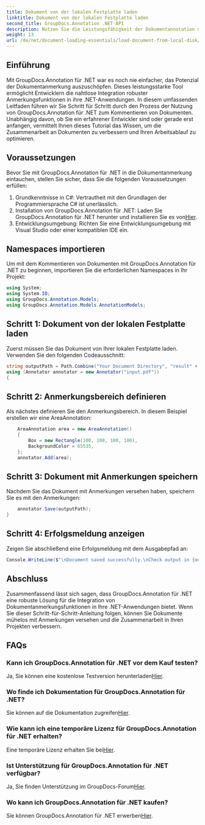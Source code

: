 ```yaml
---
title: Dokument von der lokalen Festplatte laden
linktitle: Dokument von der lokalen Festplatte laden
second_title: GroupDocs.Annotation .NET-API
description: Nutzen Sie die Leistungsfähigkeit der Dokumentannotation mit GroupDocs.Annotation für .NET. Integrieren Sie Anmerkungsfunktionen nahtlos in Ihre .NET-Anwendungen.
weight: 13
url: /de/net/document-loading-essentials/load-document-from-local-disk/
---
```

## Einführung
Mit GroupDocs.Annotation für .NET war es noch nie einfacher, das Potenzial der Dokumentanmerkung auszuschöpfen. Dieses leistungsstarke Tool ermöglicht Entwicklern die nahtlose Integration robuster Anmerkungsfunktionen in ihre .NET-Anwendungen. In diesem umfassenden Leitfaden führen wir Sie Schritt für Schritt durch den Prozess der Nutzung von GroupDocs.Annotation für .NET zum Kommentieren von Dokumenten. Unabhängig davon, ob Sie ein erfahrener Entwickler sind oder gerade erst anfangen, vermittelt Ihnen dieses Tutorial das Wissen, um die Zusammenarbeit an Dokumenten zu verbessern und Ihren Arbeitsablauf zu optimieren.
## Voraussetzungen
Bevor Sie mit GroupDocs.Annotation für .NET in die Dokumentanmerkung eintauchen, stellen Sie sicher, dass Sie die folgenden Voraussetzungen erfüllen:
1. Grundkenntnisse in C#: Vertrautheit mit den Grundlagen der Programmiersprache C# ist unerlässlich.
2. Installation von GroupDocs.Annotation für .NET: Laden Sie GroupDocs.Annotation für .NET herunter und installieren Sie es von[Hier](https://releases.groupdocs.com/annotation/net/).
3. Entwicklungsumgebung: Richten Sie eine Entwicklungsumgebung mit Visual Studio oder einer kompatiblen IDE ein.

## Namespaces importieren
Um mit dem Kommentieren von Dokumenten mit GroupDocs.Annotation für .NET zu beginnen, importieren Sie die erforderlichen Namespaces in Ihr Projekt:
```csharp
using System;
using System.IO;
using GroupDocs.Annotation.Models;
using GroupDocs.Annotation.Models.AnnotationModels;
```

## Schritt 1: Dokument von der lokalen Festplatte laden
Zuerst müssen Sie das Dokument von Ihrer lokalen Festplatte laden. Verwenden Sie den folgenden Codeausschnitt:
```csharp
string outputPath = Path.Combine("Your Document Directory", "result" + Path.GetExtension("input.pdf"));
using (Annotator annotator = new Annotator("input.pdf"))
{
```
## Schritt 2: Anmerkungsbereich definieren
Als nächstes definieren Sie den Anmerkungsbereich. In diesem Beispiel erstellen wir eine AreaAnnotation:
```csharp
    AreaAnnotation area = new AreaAnnotation()
    {
        Box = new Rectangle(100, 100, 100, 100),
        BackgroundColor = 65535,
    };
    annotator.Add(area);
```
## Schritt 3: Dokument mit Anmerkungen speichern
Nachdem Sie das Dokument mit Anmerkungen versehen haben, speichern Sie es mit den Anmerkungen:
```csharp
    annotator.Save(outputPath);
}
```
## Schritt 4: Erfolgsmeldung anzeigen
Zeigen Sie abschließend eine Erfolgsmeldung mit dem Ausgabepfad an:
```csharp
Console.WriteLine($"\nDocument saved successfully.\nCheck output in {outputPath}.");
```

## Abschluss
Zusammenfassend lässt sich sagen, dass GroupDocs.Annotation für .NET eine robuste Lösung für die Integration von Dokumentanmerkungsfunktionen in Ihre .NET-Anwendungen bietet. Wenn Sie dieser Schritt-für-Schritt-Anleitung folgen, können Sie Dokumente mühelos mit Anmerkungen versehen und die Zusammenarbeit in Ihren Projekten verbessern.
## FAQs
### Kann ich GroupDocs.Annotation für .NET vor dem Kauf testen?
 Ja, Sie können eine kostenlose Testversion herunterladen[Hier](https://releases.groupdocs.com/).
### Wo finde ich Dokumentation für GroupDocs.Annotation für .NET?
 Sie können auf die Dokumentation zugreifen[Hier](https://tutorials.groupdocs.com/annotation/net/).
### Wie kann ich eine temporäre Lizenz für GroupDocs.Annotation für .NET erhalten?
 Eine temporäre Lizenz erhalten Sie bei[Hier](https://purchase.groupdocs.com/temporary-license/).
### Ist Unterstützung für GroupDocs.Annotation für .NET verfügbar?
 Ja, Sie finden Unterstützung im GroupDocs-Forum[Hier](https://forum.groupdocs.com/c/annotation/10).
### Wo kann ich GroupDocs.Annotation für .NET kaufen?
 Sie können GroupDocs.Annotation für .NET erwerben[Hier](https://purchase.groupdocs.com/buy).